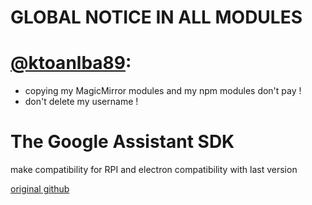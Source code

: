 # GLOBAL NOTICE IN ALL MODULES
# [@ktoanlba89](https://github.com/ktoanlba89): 
  * copying my MagicMirror modules and my npm modules don't pay !
  * don't delete my username !

# The Google Assistant SDK

make compatibility for RPI and electron compatibility with last version

[original github](https://github.com/endoplasmic/google-assistant)
